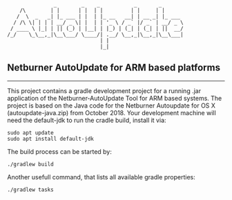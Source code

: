       
                   _        _    _           _       _       
        /\        | |      | |  | |         | |     | |      
       /  \  _   _| |_ ___ | |  | |_ __   __| | __ _| |_ ___ 
      / /\ \| | | | __/ _ \| |  | | '_ \ / _` |/ _` | __/ _ \
     / ____ \ |_| | || (_) | |__| | |_) | (_| | (_| | ||  __/
    /_/    \_\__,_|\__\___/ \____/| .__/ \__,_|\__,_|\__\___|
                                  | |                        
                                  |_|                        

## Netburner AutoUpdate for ARM based platforms ##
___

This project contains a gradle development project for a running .jar application of the Netburner-AutoUpdate Tool for ARM based systems.
The project is based on the Java code for the Netburner Autoupdate for OS X (autoupdate-java.zip) from October 2018.
Your development machine will need the default-jdk to run the cradle build, install it via:

    sudo apt update
    sudo apt install default-jdk

The build process can be started by:

    ./gradlew build

Another usefull command, that lists all available gradle properties:

    ./gradlew tasks

